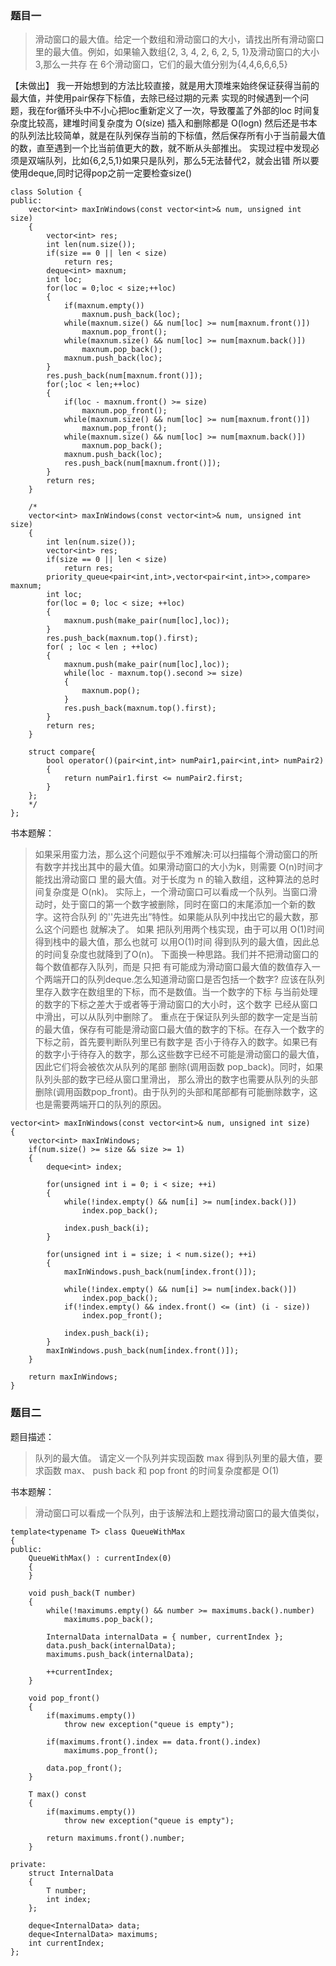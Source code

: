 ### 题目一
> 滑动窗口的最大值。给定一个数组和滑动窗口的大小，请找出所有滑动窗口里的最大值。例如，如果输入数组{2, 3, 4, 2, 6, 2, 5, 1}及滑动窗口的大小 3,那么一共存 在 6个滑动窗口，它们的最大值分别为{4,4,6,6,6,5}

【未做出】
我一开始想到的方法比较直接，就是用大顶堆来始终保证获得当前的最大值，并使用pair保存下标值，去除已经过期的元素
实现的时候遇到一个问题，我在for循环头中不小心把loc重新定义了一次，导致覆盖了外部的loc
时间复杂度比较高，建堆时间复杂度为 O(size) 插入和删除都是 O(logn)
然后还是书本的队列法比较简单，就是在队列保存当前的下标值，然后保存所有小于当前最大值的数，直至遇到一个比当前值更大的数，就不断从头部推出。
实现过程中发现必须是双端队列，比如{6,2,5,1}如果只是队列，那么5无法替代2，就会出错
所以要使用deque,同时记得pop之前一定要检查size()

```
class Solution {
public:
    vector<int> maxInWindows(const vector<int>& num, unsigned int size)
    {
        vector<int> res;
        int len(num.size());
        if(size == 0 || len < size)
            return res;
        deque<int> maxnum;
        int loc;
        for(loc = 0;loc < size;++loc)
        {
            if(maxnum.empty())
                maxnum.push_back(loc);
            while(maxnum.size() && num[loc] >= num[maxnum.front()])
                maxnum.pop_front();
            while(maxnum.size() && num[loc] >= num[maxnum.back()])
                maxnum.pop_back();
            maxnum.push_back(loc);
        }
        res.push_back(num[maxnum.front()]);
        for(;loc < len;++loc)
        {
            if(loc - maxnum.front() >= size)
                maxnum.pop_front();
            while(maxnum.size() && num[loc] >= num[maxnum.front()])
                maxnum.pop_front();
            while(maxnum.size() && num[loc] >= num[maxnum.back()])
                maxnum.pop_back();
            maxnum.push_back(loc);
            res.push_back(num[maxnum.front()]);
        }
        return res;
    }
		
    /*
    vector<int> maxInWindows(const vector<int>& num, unsigned int size)
    {
        int len(num.size());
        vector<int> res;
        if(size == 0 || len < size)
            return res;
        priority_queue<pair<int,int>,vector<pair<int,int>>,compare> maxnum;
        int loc;
        for(loc = 0; loc < size; ++loc)
        {
            maxnum.push(make_pair(num[loc],loc));
        }
        res.push_back(maxnum.top().first);
        for( ; loc < len ; ++loc)
        {
            maxnum.push(make_pair(num[loc],loc));
            while(loc - maxnum.top().second >= size)
            {
                maxnum.pop();
            }
            res.push_back(maxnum.top().first);
        }
        return res;
    }
    
    struct compare{
        bool operator()(pair<int,int> numPair1,pair<int,int> numPair2)
        {
            return numPair1.first <= numPair2.first;
        }
    };
    */
};
```

书本题解：
> 如果采用蛮力法，那么这个问题似乎不难解决:可以扫描每个滑动窗口的所有数字并找出其中的最大值。如果滑动窗口的大小为k，则需要 O(n)时间才能找出滑动窗口 里的最大值。对于长度为 n 的输入数组，这种算法的总时间复杂度是 O(nk)。
实际上，一个滑动窗口可以看成一个队列。当窗口滑动时，处于窗口的第一个数字被删除，同时在窗口的末尾添加一个新的数字。这符合队列 的''先进先出”特性。如果能从队列中找出它的最大数，那么这个问题也 就解决了。
如果 把队列用两个栈实现，由于可以用 O(1)时间得到栈中的最大值，那么也就可 以用O(1)时间 得到队列的最大值，因此总的时间复杂度也就降到了O(n)。
下面换一种思路。我们并不把滑动窗口的每个数值都存入队列，而是 只把 有可能成为滑动窗口最大值的数值存入一个两端开口的队列deque.怎么知道滑动窗口是否包括一个数字? 应该在队列里存入数字在数组里的下标，而不是数值。当一个数字的下标 与当前处理的数字的下标之差大于或者等于滑动窗口的大小时，这个数字 已经从窗口中滑出，可以从队列中删除了。
重点在于保证队列头部的数字一定是当前的最大值，保存有可能是滑动窗口最大值的数字的下标。在存入一个数字的下标之前，首先要判断队列里已有数字是 否小于待存入的数字。如果已有的数字小于待存入的数字，那么这些数字已经不可能是滑动窗口的最大值，因此它们将会被依次从队列的尾部 删除(调用函数 pop_back)。同时，如果队列头部的数字已经从窗口里滑出， 那么滑出的数字也需要从队列的头部删除(调用函数pop_front)。由于队列的头部和尾部都有可能删除数字，这也是需要两端开口的队列的原因。

```
vector<int> maxInWindows(const vector<int>& num, unsigned int size)
{
    vector<int> maxInWindows;
    if(num.size() >= size && size >= 1)
    {
        deque<int> index;

        for(unsigned int i = 0; i < size; ++i)
        {
            while(!index.empty() && num[i] >= num[index.back()])
                index.pop_back();

            index.push_back(i);
        }

        for(unsigned int i = size; i < num.size(); ++i)
        {
            maxInWindows.push_back(num[index.front()]);

            while(!index.empty() && num[i] >= num[index.back()])
                index.pop_back();
            if(!index.empty() && index.front() <= (int) (i - size))
                index.pop_front();

            index.push_back(i);
        }
        maxInWindows.push_back(num[index.front()]);
    }

    return maxInWindows;
}
```

### 题目二
题目描述：
> 队列的最大值。
请定义一个队列并实现函数 max 得到队列里的最大值，要求函数 max、 push back 和 pop front 的时间复杂度都是 O(1)

书本题解：
> 滑动窗口可以看成一个队列，由于该解法和上题找滑动窗口的最大值类似，

```
template<typename T> class QueueWithMax
{
public:
    QueueWithMax() : currentIndex(0)
    {
    }

    void push_back(T number)
    {
        while(!maximums.empty() && number >= maximums.back().number)
            maximums.pop_back();

        InternalData internalData = { number, currentIndex };
        data.push_back(internalData);
        maximums.push_back(internalData);

        ++currentIndex;
    }

    void pop_front()
    {
        if(maximums.empty())
            throw new exception("queue is empty");

        if(maximums.front().index == data.front().index)
            maximums.pop_front();

        data.pop_front();
    }

    T max() const
    {
        if(maximums.empty())
            throw new exception("queue is empty");

        return maximums.front().number;
    }

private:
    struct InternalData
    {
        T number;
        int index;
    };

    deque<InternalData> data;
    deque<InternalData> maximums;
    int currentIndex;
};
```

